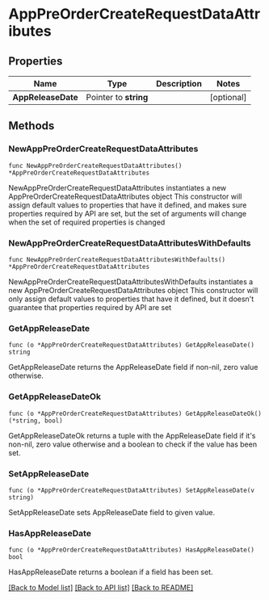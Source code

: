 # AppPreOrderCreateRequestDataAttributes

## Properties

Name | Type | Description | Notes
------------ | ------------- | ------------- | -------------
**AppReleaseDate** | Pointer to **string** |  | [optional] 

## Methods

### NewAppPreOrderCreateRequestDataAttributes

`func NewAppPreOrderCreateRequestDataAttributes() *AppPreOrderCreateRequestDataAttributes`

NewAppPreOrderCreateRequestDataAttributes instantiates a new AppPreOrderCreateRequestDataAttributes object
This constructor will assign default values to properties that have it defined,
and makes sure properties required by API are set, but the set of arguments
will change when the set of required properties is changed

### NewAppPreOrderCreateRequestDataAttributesWithDefaults

`func NewAppPreOrderCreateRequestDataAttributesWithDefaults() *AppPreOrderCreateRequestDataAttributes`

NewAppPreOrderCreateRequestDataAttributesWithDefaults instantiates a new AppPreOrderCreateRequestDataAttributes object
This constructor will only assign default values to properties that have it defined,
but it doesn't guarantee that properties required by API are set

### GetAppReleaseDate

`func (o *AppPreOrderCreateRequestDataAttributes) GetAppReleaseDate() string`

GetAppReleaseDate returns the AppReleaseDate field if non-nil, zero value otherwise.

### GetAppReleaseDateOk

`func (o *AppPreOrderCreateRequestDataAttributes) GetAppReleaseDateOk() (*string, bool)`

GetAppReleaseDateOk returns a tuple with the AppReleaseDate field if it's non-nil, zero value otherwise
and a boolean to check if the value has been set.

### SetAppReleaseDate

`func (o *AppPreOrderCreateRequestDataAttributes) SetAppReleaseDate(v string)`

SetAppReleaseDate sets AppReleaseDate field to given value.

### HasAppReleaseDate

`func (o *AppPreOrderCreateRequestDataAttributes) HasAppReleaseDate() bool`

HasAppReleaseDate returns a boolean if a field has been set.


[[Back to Model list]](../README.md#documentation-for-models) [[Back to API list]](../README.md#documentation-for-api-endpoints) [[Back to README]](../README.md)


